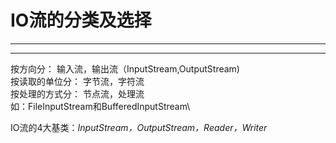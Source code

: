 # IO流的分类及选择
---
---

按方向分：       输入流，输出流（InputStream,OutputStream)\
按读取的单位分： 字节流，字符流\
按处理的方式分： 节点流，处理流\
如：FileInputStream和BufferedInputStream\

IO流的4大基类：_InputStream，OutputStream，Reader，Writer_
